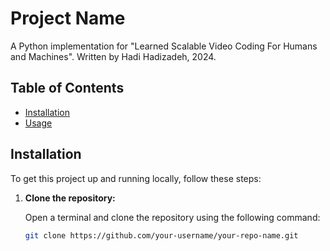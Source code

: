 # Project Name

A Python implementation for "Learned Scalable Video Coding For Humans and Machines".
Written by Hadi Hadizadeh, 2024.

## Table of Contents
- [Installation](#installation)
- [Usage](#usage)

## Installation

To get this project up and running locally, follow these steps:

1. **Clone the repository:**

   Open a terminal and clone the repository using the following command:
   ```bash
   git clone https://github.com/your-username/your-repo-name.git

